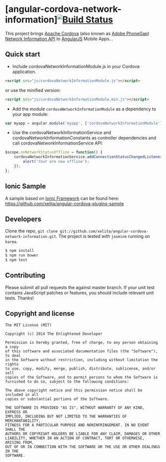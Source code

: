 # [angular-cordova-network-information][![Build Status](https://travis-ci.org/xelita/angular-cordova-network-information.png?branch=master)](https://travis-ci.org/xelita/angular-cordova-network-information)

This project brings [Apache Cordova](https://cordova.apache.org) (also known as [Adobe PhoneGap](http://phonegap.com)) [Network Information API](https://github.com/apache/cordova-plugin-network-information) to [AngularJS](http://angularjs.org) Mobile Apps...

## Quick start

+ Include cordovaNetworkInformationModule.js in your Cordova application.

```html
<script src="js/cordovaNetworkInformationModule.js"></script>
```

or use the minified version:

```html
<script src="js/cordovaNetworkInformationModule.min.js"></script>
```

+ Add the module `cordovaNetworkInformationModule` as a dependency to your app module:

```javascript
var myapp = angular.module('myapp', ['cordovaNetworkInformationModule']);
```

+ Use the cordovaNetworkInformationService and cordovaNetworkInformationConstants as controller dependencies and call cordovaNetworkInformationService API:

```javascript
$scope.onNetworkStatusOffline = function() {
    cordovaNetworkInformationService.addConnectionStatusChangedListener(cordovaNetworkInformationConstants.offline, function() {
      	alert('Your are now offline');
    });
};
```

## Ionic Sample

A sample based on [Ionic Framework](http://ionicframework.com) can be found here:
https://github.com/xelita/angular-cordova-plugins-sample

## Developers

Clone the repo, `git clone git://github.com/xelita/angular-cordova-network-information.git`.
The project is tested with `jasmine` running on `karma`.

>
``` bash
$ npm install
$ npm run bower
$ npm test
```

## Contributing

Please submit all pull requests the against master branch. If your unit test contains JavaScript patches or features, you should include relevant unit tests. Thanks!

## Copyright and license

    The MIT License (MIT)

    Copyright (c) 2014 The Enlightened Developer

    Permission is hereby granted, free of charge, to any person obtaining a copy
    of this software and associated documentation files (the "Software"), to deal
    in the Software without restriction, including without limitation the rights
    to use, copy, modify, merge, publish, distribute, sublicense, and/or sell
    copies of the Software, and to permit persons to whom the Software is
    furnished to do so, subject to the following conditions:

    The above copyright notice and this permission notice shall be included in all
    copies or substantial portions of the Software.

    THE SOFTWARE IS PROVIDED "AS IS", WITHOUT WARRANTY OF ANY KIND, EXPRESS OR
    IMPLIED, INCLUDING BUT NOT LIMITED TO THE WARRANTIES OF MERCHANTABILITY,
    FITNESS FOR A PARTICULAR PURPOSE AND NONINFRINGEMENT. IN NO EVENT SHALL THE
    AUTHORS OR COPYRIGHT HOLDERS BE LIABLE FOR ANY CLAIM, DAMAGES OR OTHER
    LIABILITY, WHETHER IN AN ACTION OF CONTRACT, TORT OR OTHERWISE, ARISING FROM,
    OUT OF OR IN CONNECTION WITH THE SOFTWARE OR THE USE OR OTHER DEALINGS IN THE
    SOFTWARE.
